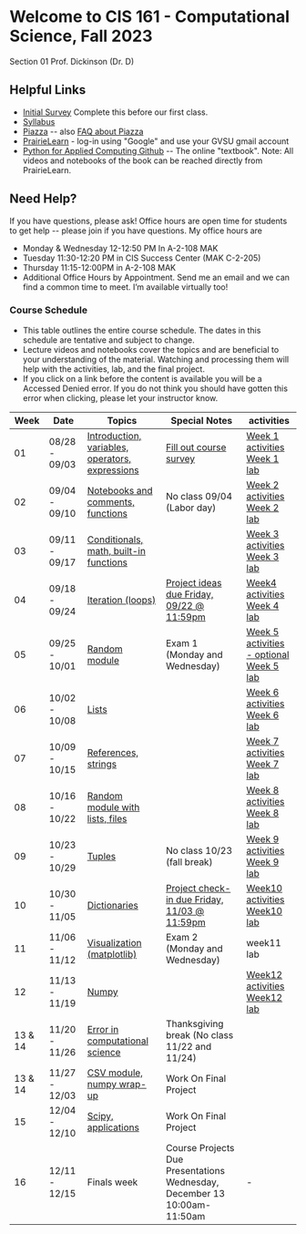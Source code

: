 # Welcome to CIS 161 - Computational Science, Fall 2023

Section 01
Prof. Dickinson (Dr. D)

## Helpful Links

- [Initial Survey](https://forms.gle/RYqTGkE5JYeoQVPy5) Complete this before our first class.
- [Syllabus](syllabus.md)
- [Piazza](https://piazza.com/gvsu/fall2023/cis161) -- also [FAQ about Piazza](piazza-faq.md)
- [PrairieLearn](https://us.prairielearn.com/pl/course_instance/137200) - log-in
  using "Google" and use your GVSU gmail account
- [Python for Applied Computing Github](https://github.com/dickinson0718/python-for-applied-computing) -- The online "textbook". Note: All videos and notebooks of the book can be reached directly from PrairieLearn.

## Need Help?

If you have questions, please ask! Office hours are open time for students
to get help -- please join if you have questions. My office hours are

- Monday & Wednesday 12-12:50 PM In A-2-108 MAK
- Tuesday 11:30-12:20 PM in CIS Success Center (MAK C-2-205)
- Thursday 11:15-12:00PM in A-2-108 MAK
- Additional Office Hours by Appointment. Send me an email and we can find a common time to meet. I’m available virtually too!

### Course Schedule

- This table outlines the entire course schedule. The dates in this schedule are tentative and subject to change.
- Lecture videos and notebooks cover the topics and are beneficial to your understanding of the material. Watching and processing them will help with the activities, lab, and the final project.
- If you click on a link before the content is available you will be a Accessed Denied error. If you do not think you should have gotten this error when clicking, please let your instructor know.
<!---
Minilab links will be added prior to the start of class.)
--->

| Week    | Date          | Topics                                                                                                                      | Special Notes                                                                                                            | activities                                                                                                                                                                                           |
| ------- | ------------- | --------------------------------------------------------------------------------------------------------------------------- | ------------------------------------------------------------------------------------------------------------------------ | ---------------------------------------------------------------------------------------------------------------------------------------------------------------------------------------------------- |
| 01      | 08/28 - 09/03 | [Introduction, variables, operators, expressions](https://us.prairielearn.com/pl/course_instance/137200/assessment/2352463) | [Fill out course survey](https://forms.gle/vio5zpvJxfiqnr766)                                                            | [Week 1 activities](https://us.prairielearn.com/pl/course_instance/137200/assessment/2352423) <br> [Week 1 lab](https://us.prairielearn.com/pl/course_instance/137200/assessment/2352437)            |
| 02      | 09/04 - 09/10 | [Notebooks and comments, functions](https://us.prairielearn.com/pl/course_instance/137200/assessment/2352464)               | No class 09/04 (Labor day) <br>                                                                                          | [Week 2 activities](https://us.prairielearn.com/pl/course_instance/137200/assessment/2352426) <br> [Week 2 lab](https://us.prairielearn.com/pl/course_instance/137200/assessment/2352441)            |
| 03      | 09/11 - 09/17 | [Conditionals, math, built-in functions](https://us.prairielearn.com/pl/course_instance/137200/assessment/2352465)          |                                                                                                                          | [Week 3 activities](https://us.prairielearn.com/pl/course_instance/137200/assessment/2352427) <br> [Week 3 lab](https://us.prairielearn.com/pl/course_instance/137200/assessment/2352442)            |
| 04      | 09/18 - 09/24 | [Iteration (loops)](https://us.prairielearn.com/pl/course_instance/137200/assessment/2352466)                               | [Project ideas due Friday, 09/22 @ 11:59pm](https://us.prairielearn.com/pl/course_instance/137200/assessment/2352457)    | [Week4 activities](https://us.prairielearn.com/pl/course_instance/137200/assessment/2352429) <br> [Week 4 lab](https://us.prairielearn.com/pl/course_instance/137200/assessment/2352443)             |
| 05      | 09/25 - 10/01 | [Random module](https://us.prairielearn.com/pl/course_instance/137200/assessment/2352467)                                   | Exam 1 (Monday and Wednesday)                                                                                            | [Week 5 activities - optional](https://us.prairielearn.com/pl/course_instance/137200/assessment/2352430) <br> [Week 5 lab](https://us.prairielearn.com/pl/course_instance/137200/assessment/2352444) |
| 06      | 10/02 - 10/08 | [Lists](https://us.prairielearn.com/pl/course_instance/137200/assessment/2352468)                                           |                                                                                                                          | [Week 6 activities](https://us.prairielearn.com/pl/course_instance/137200/assessment/2352431) <br> [Week 6 lab](https://us.prairielearn.com/pl/course_instance/137200/assessment/2352445)            |
| 07      | 10/09 - 10/15 | [References, strings](https://us.prairielearn.com/pl/course_instance/137200/assessment/2352469)                             |                                                                                                                          | [Week 7 activities](https://us.prairielearn.com/pl/course_instance/137200/assessment/2352432) <br> [Week 7 lab](https://us.prairielearn.com/pl/course_instance/137200/assessment/2352446)            |
| 08      | 10/16 - 10/22 | [Random module with lists, files](https://us.prairielearn.com/pl/course_instance/137200/assessment/2352470)                 |                                                                                                                          | [Week 8 activities](https://us.prairielearn.com/pl/course_instance/137200/assessment/2352433) <br> [Week 8 lab](https://us.prairielearn.com/pl/course_instance/137200/assessment/2352447)            |
| 09      | 10/23 - 10/29 | [Tuples](https://us.prairielearn.com/pl/course_instance/137200/assessment/2352471)                                          | No class 10/23 (fall break)                                                                                              | [Week 9 activities](https://us.prairielearn.com/pl/course_instance/137200/assessment/2352434) <br> [Week 9 lab](https://us.prairielearn.com/pl/course_instance/137200/assessment/2352448)            |
| 10      | 10/30 - 11/05 | [Dictionaries](https://us.prairielearn.com/pl/course_instance/137200/assessment/2352458)                                    | [Project check-in due Friday, 11/03 @ 11:59pm](https://us.prairielearn.com/pl/course_instance/137200/assessment/2352455) | [Week10 activities](https://us.prairielearn.com/pl/course_instance/137200/assessment/2352424) <br> [Week10 lab](https://us.prairielearn.com/pl/course_instance/137200/assessment/2352438)            |
| 11      | 11/06 - 11/12 | [Visualization (matplotlib)](https://us.prairielearn.com/pl/course_instance/137200/assessment/2352459)                      | Exam 2 (Monday and Wednesday)                                                                                            | week11 lab                                                                                                                                                                                           |
| 12      | 11/13 - 11/19 | [Numpy](https://us.prairielearn.com/pl/course_instance/137200/assessment/2352460)                                           |                                                                                                                          | [Week12 activities](https://us.prairielearn.com/pl/course_instance/137200/assessment/2352425) <br> [Week12 lab](https://us.prairielearn.com/pl/course_instance/137200/assessment/2352440)            |
| 13 & 14 | 11/20 - 11/26 | [Error in computational science](https://us.prairielearn.com/pl/course_instance/137200/assessment/2352461) <br>             | Thanksgiving break (No class 11/22 and 11/24)                                                                            |                                                                                                                                                                                                      |
| 13 & 14 | 11/27 - 12/03 | [CSV module, numpy wrap-up](https://us.prairielearn.com/pl/course_instance/137200/assessment/2352461)                       | Work On Final Project                                                                                                    |                                                                                                                                                                                                      |
| 15      | 12/04 - 12/10 | [Scipy, applications](https://us.prairielearn.com/pl/course_instance/137200/assessment/2352462)                             | Work On Final Project                                                                                                    |                                                                                                                                                                                                      |
| 16      | 12/11 - 12/15 | Finals week                                                                                                                 | Course Projects Due <br> Presentations Wednesday, December 13 10:00am-11:50am                                            | -                                                                                                                                                                                                    |
